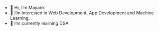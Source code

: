 - 👋 Hi, I’m Mayank
- 👀 I’m interested in Web Development, App Development and Machine Learning.
- 🌱 I’m currently learning DSA
<!---
mackcodes/mackcodes is a ✨ special ✨ repository because its `README.md` (this file) appears on your GitHub profile.
You can click the Preview link to take a look at your changes.
--->

